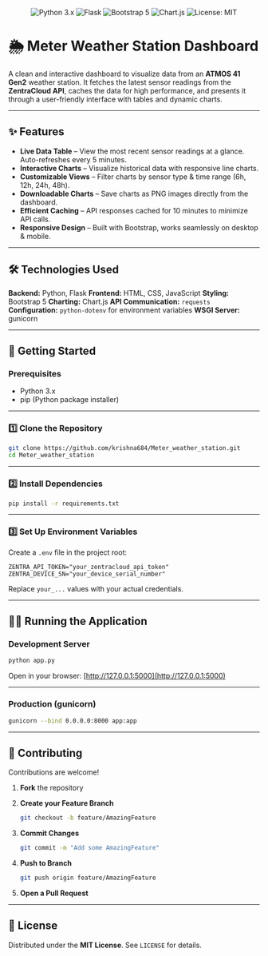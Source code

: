 <p align="center">
  <img src="https://img.shields.io/badge/Python-3.x-blue.svg" alt="Python 3.x">
  <img src="https://img.shields.io/badge/Framework-Flask-green.svg" alt="Flask">
  <img src="https://img.shields.io/badge/Frontend-Bootstrap%205-purple.svg" alt="Bootstrap 5">
  <img src="https://img.shields.io/badge/Charting-Chart.js-red.svg" alt="Chart.js">
  <img src="https://img.shields.io/badge/License-MIT-lightgrey.svg" alt="License: MIT">
</p>

# 🌦️ Meter Weather Station Dashboard

A clean and interactive dashboard to visualize data from an **ATMOS 41 Gen2** weather station.
It fetches the latest sensor readings from the **ZentraCloud API**, caches the data for high performance,
and presents it through a user-friendly interface with tables and dynamic charts.

---

## ✨ Features

* **Live Data Table** – View the most recent sensor readings at a glance. Auto-refreshes every 5 minutes.
* **Interactive Charts** – Visualize historical data with responsive line charts.
* **Customizable Views** – Filter charts by sensor type & time range (6h, 12h, 24h, 48h).
* **Downloadable Charts** – Save charts as PNG images directly from the dashboard.
* **Efficient Caching** – API responses cached for 10 minutes to minimize API calls.
* **Responsive Design** – Built with Bootstrap, works seamlessly on desktop & mobile.

---

## 🛠️ Technologies Used

**Backend:** Python, Flask
**Frontend:** HTML, CSS, JavaScript
**Styling:** Bootstrap 5
**Charting:** Chart.js
**API Communication:** `requests`
**Configuration:** `python-dotenv` for environment variables
**WSGI Server:** gunicorn

---

## 🚀 Getting Started

### **Prerequisites**

* Python 3.x
* pip (Python package installer)

---

### **1️⃣ Clone the Repository**

```bash
git clone https://github.com/krishna684/Meter_weather_station.git
cd Meter_weather_station
```

---

### **2️⃣ Install Dependencies**

```bash
pip install -r requirements.txt
```

---

### **3️⃣ Set Up Environment Variables**

Create a `.env` file in the project root:

```env
ZENTRA_API_TOKEN="your_zentracloud_api_token"
ZENTRA_DEVICE_SN="your_device_serial_number"
```

Replace `your_...` values with your actual credentials.

---

## 🏃‍♂️ Running the Application

### Development Server

```bash
python app.py
```

Open in your browser:
[http://127.0.0.1:5000](http://127.0.0.1:5000)

---

### Production (gunicorn)

```bash
gunicorn --bind 0.0.0.0:8000 app:app
```

---

## 🤝 Contributing

Contributions are welcome!

1. **Fork** the repository
2. **Create your Feature Branch**

   ```bash
   git checkout -b feature/AmazingFeature
   ```
3. **Commit Changes**

   ```bash
   git commit -m "Add some AmazingFeature"
   ```
4. **Push to Branch**

   ```bash
   git push origin feature/AmazingFeature
   ```
5. **Open a Pull Request**

---

## 📄 License

Distributed under the **MIT License**. See `LICENSE` for details.
